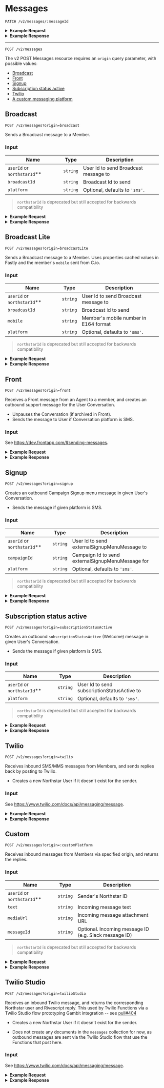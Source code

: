 
# Messages

```
PATCH /v2/messages/:messageId
```

<details>
<summary><strong>Example Request</strong></summary>

```
curl -X "PATCH" "http://localhost:5100/api/v2/messages/5abe56bc2fe4f00004389028" \
     -H 'Content-Type: application/json; charset=utf-8' \
     -u 'puppet:totallysecret' \
     -d $'{
  "metadata": {
    "delivery": {
      "deliveredAt": "2018-03-30T15:24:45.000Z"
    }
  }
}'
```

</details>

<details>
<summary><strong>Example Response</strong></summary>

204 No Content

</details>

---

```
POST /v2/messages
```

The v2 POST Messages resource requires an `origin` query parameter, with possible values:
* [Broadcast](#broadcast)
* [Front](#front)
* [Signup](#signup)
* [Subscription status active](#subscription-status-active)
* [Twilio](#twilio)
* [A custom messaging platform](#custom)

## Broadcast

```
POST /v2/messages?origin=broadcast
```

Sends a Broadcast message to a Member.

### Input

Name | Type | Description
--- | --- | ---
`userId` or `northstarId`** | `string` | User Id to send Broadcast message to
`broadcastId` | `string` | Broadcast Id to send
`platform` | `string` | Optional, defaults to `'sms'`.

> `northstarId` is deprecated but still accepted for backwards compatibility

<details>
<summary><strong>Example Request</strong></summary>

```
curl -X "POST" "http://localhost:5100/api/v2/messages?origin=broadcast" \
     -H 'Content-Type: application/json; charset=utf-8' \
     -u 'puppet:totallysecret' \
     -d $'{
  "northstarId": "5547be89429c64ec7e8b518d",
  "broadcastId": "4nwTwvXmfuuYAGYgusGyyW"
}'
```

</details>
<details>
<summary><strong>Example Response</strong></summary>

```
{
  "data": {
    "messages": [
      {
        "platformMessageId": "SM9f73c7a8d1fc444faeeec9964a270514",
        "_id": "5b7c9cea350595000404de44",
        "updatedAt": "2018-08-21T23:14:50.529Z",
        "createdAt": "2018-08-21T23:14:50.314Z",
        "text": "I don't want to wait, for our lives to be over",
        "direction": "outbound-api-send",
        "template": "autoReplyBroadcast",
        "conversationId": "5ac7a86b8c02c10004d92577",
        "campaignId": 8158,
        "topic": "61RPZx8atiGyeoeaqsckOE",
        "userId": "5547be89469c64ec7d8b518d",
        "broadcastId": "4nwTwvXmfuuYAGYgusGyyW",
        "__v": 0,
        "metadata": {
            "requestId": "e8cbf79d-6cd3-4028-b1aa-d8455c166d57",
            "delivery": {
                "totalSegments": 1,
                "queuedAt": "2018-08-21T23:14:50.000Z"
            }
        },
        "attachments": []
      }
    ]
  }
}
```

</details>

## Broadcast Lite

```
POST /v2/messages?origin=broadcastLite
```

Sends a Broadcast message to a Member. Uses properties cached values in Fastly and the member's `mobile` sent from C.io.

### Input

Name | Type | Description
--- | --- | ---
`userId` or `northstarId`** | `string` | User Id to send Broadcast message to
`broadcastId` | `string` | Broadcast Id to send
`mobile` | `string` | Member's mobile number in E164 format
`platform` | `string` | Optional, defaults to `'sms'`.

> `northstarId` is deprecated but still accepted for backwards compatibility

<details>
<summary><strong>Example Request</strong></summary>

```
curl -X "POST" "http://localhost:5100/api/v2/messages?origin=broadcastLite" \
     -H 'Content-Type: application/json; charset=utf-8' \
     -u 'puppet:totallysecret' \
     -d $'{
  "northstarId": "5547be89429c64ec7e8b518d",
  "broadcastId": "4nwTwvXmfuuYAGYgusGyyW",
  "mobile": "+15554443322"
}'
```

</details>
<details>
<summary><strong>Example Response</strong></summary>

```
{
  "data": {
    "messages": [
      {
        "platformMessageId": "SM9f73c7a8d1fc444faeeec9964a270514",
        "_id": "5b7c9cea350595000404de44",
        "updatedAt": "2018-08-21T23:14:50.529Z",
        "createdAt": "2018-08-21T23:14:50.314Z",
        "text": "I don't want to wait, for our lives to be over",
        "direction": "outbound-api-send",
        "template": "autoReplyBroadcast",
        "conversationId": "5ac7a86b8c02c10004d92577",
        "campaignId": 8158,
        "topic": "61RPZx8atiGyeoeaqsckOE",
        "userId": "5547be89469c64ec7d8b518d",
        "broadcastId": "4nwTwvXmfuuYAGYgusGyyW",
        "__v": 0,
        "metadata": {
            "requestId": "e8cbf79d-6cd3-4028-b1aa-d8455c166d57",
            "delivery": {
                "totalSegments": 1,
                "queuedAt": "2018-08-21T23:14:50.000Z"
            }
        },
        "attachments": []
      }
    ]
  }
}
```

</details>

## Front

```
POST /v2/messages?origin=front
```

Receives a Front message from an Agent to a member, and creates an outbound support message for the User Conversation.

* Unpauses the Conversation (if archived in Front).
* Sends the message to User if Conversation platform is SMS.

### Input

See https://dev.frontapp.com/#sending-messages.


<details>
<summary><strong>Example Request</strong></summary>

```
curl -X "POST" "http://localhost:5100/api/v2/messages?origin=front" \
     -H 'Content-Type: application/json; charset=utf-8' \
     -H 'X-Front-Signature: secretsauce' \
     -u 'puppet:totallysecret' \
     -d $'{
  "_links": {
    "self": "https://api2.frontapp.com/messages/msg_55c8c149",
    "related": {
      "conversation": "https://api2.frontapp.com/conversations/cnv_55c8c149",
      "message_replied_to": "https://api2.frontapp.com/messages/msg_1ab23cd4"
    }
  },
  "id": "msg_55c8c149",
  "type": "custom",
  "is_inbound": false,
  "created_at": 1453770984.123,
  "blurb": "Anything less than immortality is a...",
  "recipients": [
    {
      "handle": "calculon@momsbot.com",
      "role": "to",
      "_links": {
        "related": {
          "contact": "https://api2.frontapp.com/contacts/crd_55c8c149"
        }
      }
    },
    {
      "handle": "puppet@puppetsloth.com",
      "role": "from",
      "_links": {
        "related": {
          "contact": "https://api2.frontapp.com/contacts/crd_55c8c149"
        }
      }
    }
  ],
  "body": "Anything less than immortality is a complete waste of time.",
  "text": "Anything less than immortality is a complete waste of time.",
  "attachments": [],
  "metadata": {}
}'
```


</details>
<details>
<summary><strong>Example Response</strong></summary>

```
{
  "data": {
    "messages": [
      {
        "_id": "5a7b70f478225e00040c5f22",
        "updatedAt": "2018-02-07T21:34:44.382Z",
        "createdAt": "2018-02-07T21:34:44.382Z",
        "text": "Anything less than immortality is a complete waste of time.",
        "direction": "outbound-api-send",
        "template": "support",
        "conversationId": "59b0de57e9f1ae00126cd731",
        "campaignId": 2299,
        "agentId": "puppet@puppetsloth.com",
        "topic": "random",
        "broadcastId": null,
        "__v": 0,
        "metadata": {
          "requestId": "333d0a65-ee7a-4d62-b815-336495628bca"
        },
        "attachments": []
      }
    ]
  }
```

</details>


## Signup

```
POST /v2/messages?origin=signup
```

Creates an outbound Campaign Signup menu message in given User's Conversation.

* Sends the message if given platform is SMS.

### Input

Name | Type | Description
--- | --- | ---
`userId` or `northstarId`** | `string` | User Id to send externalSignupMenuMessage to
`campaignId` | `string` | Campaign Id to send externalSignupMenuMessage for
`platform` | `string` | Optional, defaults to `'sms'`.

> `northstarId` is deprecated but still accepted for backwards compatibility

<details>
<summary><strong>Example Request</strong></summary>

```
curl -X "POST" "http://localhost:5100/api/v2/messages?origin=signup" \
     -H 'Content-Type: application/json; charset=utf-8' \
     -u 'puppet:totallysecret' \
     -d $'{
  "northstarId": "5547be89429c64ec7e8b518d",
  "campaignId": "2299"
}'
```


</details>
<details>
<summary><strong>Example Response</strong></summary>

```
{
  "data": {
    "messages": [
      {
        "_id": "5a7b70f478225e00040c5f22",
        "updatedAt": "2018-02-07T21:34:44.382Z",
        "createdAt": "2018-02-07T21:34:44.382Z",
        "text": "Hey - this is Freddie from DoSomething. Thanks for joining Two Books Blue Books!\n\nIn some low-income neighborhoods, there is only one book for every 300 children.\n\nThe solution is simple: Host a Dr. Seuss book drive to benefit kids in family shelters.\n\nMake sure to take a photo of what you did! When you have Collected some Books, text START to share your photo.",
        "direction": "outbound-api-send",
        "template": "webStartPhotoPost",
        "conversationId": "59b0de57e9f1ae00126cd731",
        "campaignId": 2299,
        "topic": "campaign",
        "broadcastId": null,
        "__v": 0,
        "metadata": {
            "requestId": "333d0a65-ee7a-4d62-b815-336495628bca"
        },
        "attachments": []
      }
    ]
  }
```

</details>

## Subscription status active

```
POST /v2/messages?origin=subscriptionStatusActive
```

Creates an outbound `subscriptionStatusActive` (Welcome) message in given User's Conversation.

* Sends the message if given platform is SMS.

### Input

Name | Type | Description
--- | --- | ---
`userId` or `northstarId`** | `string` | User Id to send subscriptionStatusActive to
`platform` | `string` | Optional, defaults to `'sms'`.

> `northstarId` is deprecated but still accepted for backwards compatibility

<details>
<summary><strong>Example Request</strong></summary>

```
curl -X "POST" "http://localhost:5100/api/v2/messages?origin=subscriptionStatusActive" \
     -H 'Content-Type: application/json; charset=utf-8' \
     -u 'puppet:totallysecret' \
     -d $'{
		  "northstarId": "5547be89429c64ec7e8b518d"
		}'
```


</details>
<details>
<summary><strong>Example Response</strong></summary>

```
{
  "data": {
    "messages": [
      {
        "platformMessageId": "SM319d272df2254594ad436ad5cb533f00",
        "_id": "5b46418c6564fbf804b9a33b",
        "updatedAt": "2018-07-11T17:42:37.072Z",
        "createdAt": "2018-07-11T17:42:36.685Z",
        "text": "Hi I'm Freddie from DoSomething.org! Welcome to my weekly updates (up to 8msg/month). Things to know: Msg&DataRatesApply. Text HELP for help, text STOP to stop.",
        "direction": "outbound-api-send",
        "template": "subscriptionStatusActive",
        "conversationId": "5b45024f6564fbf804b9a339",
        "topic": "random",
        "userId": "5547be89429c64ec7e8b518d",
        "broadcastId": null,
        "__v": 0,
        "metadata": {
          "requestId": "e2aa69d1-9980-4882-94d2-03c89944a663",
          "delivery": {
            "totalSegments": 1,
            "queuedAt": "2018-07-11T17:42:37.000Z"
          }
        },
        "attachments": []
      }
    ]
  }
}
```

</details>


## Twilio

```
POST /v2/messages?origin=twilio
```

Receives inbound SMS/MMS messages from Members, and sends replies back by posting to Twilio.

* Creates a new Northstar User if it doesn't exist for the sender.


### Input

See https://www.twilio.com/docs/api/messaging/message.

<details>
<summary><strong>Example Request</strong></summary>

```
curl -X "POST" "http://localhost:5100/api/v2/messages?origin=twilio" \
     -H "Content-Type: application/json; charset=utf-8" \
     -u puppet:totallysecret \
     -d $'{
  "MessageSid": "MM09a8f657567f807443191c1e7exxxxxx",
  "MediaUrl0": "http://www.fillmurray.com/g/200/300",
  "From":  "+5555555555",
  "Body": "hi",
  "MediaContentType0": "image/png"
}'

```

</details>

<details>
<summary><strong>Example Response</strong></summary>

```
{
  "data": {
    "messages": {
      "inbound": [
        {
          "__v": 0,
          "updatedAt": "2017-08-31T19:21:47.556Z",
          "createdAt": "2017-08-31T19:21:47.556Z",
          "conversationId": "59a7203fc731160d31cfdad2",
          "campaignId": 2710,
          "topic": "campaign",
          "text": "menu",
          "direction": "inbound",
          "_id": "59a861cbf64c3e0902d956e7",
          "attachments": [
            {
              "contentType": "image/png",
              "url": "http://placekitten.com/g/800/600"
            }
          ]
        }
      ],
      "outbound": [
        {
          "__v": 0,
          "updatedAt": "2017-08-31T19:21:47.597Z",
          "createdAt": "2017-08-31T19:21:47.597Z",
          "conversationId": "59a7203fc731160d31cfdad2",
          "campaignId": 7656,
          "topic": "campaign_7656",
          "text": "Help us send letters of support to every mosque in the United States. \n\nWant to join Sincerely, Us?\n\nYes or No",
          "template": "askSignupMessage",
          "direction": "outbound-reply",
          "_id": "59a861cbf64c3e0902d956e8",
          "attachments": []
        }
      ]
    }
  }
}
```
</details>

## Custom

```
POST /v2/messages?origin=:customPlatform
```

Receives inbound messages from Members via specified origin, and returns the replies.

### Input

Name | Type | Description
--- | --- | ---
`userId` or `northstarId`** | `string` | Sender's Northstar ID
`text` | `string` | Incoming message text
`mediaUrl` | `string` | Incoming message attachment URL
`messageId` | `string` | Optional. Incoming message ID (e.g. Slack message ID)

> `northstarId` is deprecated but still accepted for backwards compatibility

<details>
<summary><strong>Example Request</strong></summary>

```
curl -X "POST" "http://localhost:5100/api/v2/messages?origin=gambit-slack" \
     -H 'Content-Type: application/json; charset=utf-8' \
     -u 'puppet:totallysecret' \
     -d $'{
  "northstarId": "5547be89429c64ec7e8b518d",
  "text": "menu"
}'
```
</details>

<details>
<summary><strong>Example Response</strong></summary>

```
{
  "data": {
    "messages": {
      "inbound": [
        {
          "__v": 0,
          "updatedAt": "2017-09-31T19:21:47.556Z",
          "createdAt": "2017-09-31T19:21:47.556Z",
          "conversationId": "59a7asd03fc731160d31cfdad2",
          "campaignId": 2710,
          "topic": "campaign",
          "text": "menu",
          "direction": "inbound",
          "_id": "59a861cbf64c3e0902d956e7",
          "attachments": [
            {
              "contentType": "image/png",
              "url": "http://placekitten.com/g/800/600"
            }
          ]
        }
      ],
      "outbound": [
        {
          "__v": 0,
          "updatedAt": "2017-09-31T19:21:47.597Z",
          "createdAt": "2017-09-31T19:21:47.597Z",
          "conversationId": "59a7asd03fc731160d31cfdad2",
          "campaignId": 7656,
          "topic": "campaign_7656",
          "text": "Help us send letters of support to every mosque in the United States. \n\nWant to join Sincerely, Us?\n\nYes or No",
          "template": "askSignupMessage",
          "direction": "outbound-reply",
          "_id": "59a861cbf64c3e0902d956e8",
          "attachments": []
        }
      ]
    }
  }
}
```
</details>

## Twilio Studio

```
POST /v2/messages?origin=twilioStudio
```
 
 Receives an inbound Twilio message, and returns the corresponding Northstar user and Rivescript reply. This used by Twilio Functions via a Twilio Studio flow prototyping Gambit integration -- see [pull#404](https://github.com/DoSomething/gambit-conversations/pull/404)

* Creates a new Northstar User if it doesn't exist for the sender.

* Does not create any documents in the `messages` collection for now, as outbound messages are sent via the Twilio Studio flow that use the Functions that post here.

### Input

See https://www.twilio.com/docs/api/messaging/message.

<details>
<summary><strong>Example Request</strong></summary>

```
curl -X "POST" "http://localhost:5100/api/v2/messages?origin=twilioStudio" \
     -H "Content-Type: application/json; charset=utf-8" \
     -u puppet:totallysecret \
     -d $'{
  "MessageSid": "MM09a8f657567f807443191c1e7exxxxxx",
  "MediaUrl0": "http://www.fillmurray.com/g/200/300",
  "From":  "+5555555555",
  "Body": "hi",
  "MediaContentType0": "image/png"
}'

```

</details>

<details>
<summary><strong>Example Response</strong></summary>

```
{
  "user": {
    "id": "5547be89469c64ec7d8b518d",
    ...
    "last_authenticated_at": "2018-09-07T20:01:28+00:00",
    "last_messaged_at": "2018-09-19T04:48:39+00:00",
    "updated_at": "2018-09-19T04:48:39+00:00",
    "created_at": "2013-01-23T02:47:30+00:00"
  },
  "reply": {
    "text": "Thanks for your interest in DoSomething Strategic's newsletter, 'Til Next Tuesday! Trust us, it's way less boring than the other ones you get. Text back your email to sign up now.",
    "match": "tmi",
    "topic": {
      "id": "tmi_level1",
      "type": "rivescript",
      "name": "tmi_level1"
    }
  }
}
```
</details>
